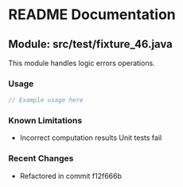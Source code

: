 # README Documentation

## Module: src/test/fixture_46.java

This module handles logic errors operations.

### Usage

```java
// Example usage here
```

### Known Limitations

- Incorrect computation results Unit tests fail

### Recent Changes

- Refactored in commit f12f666b
